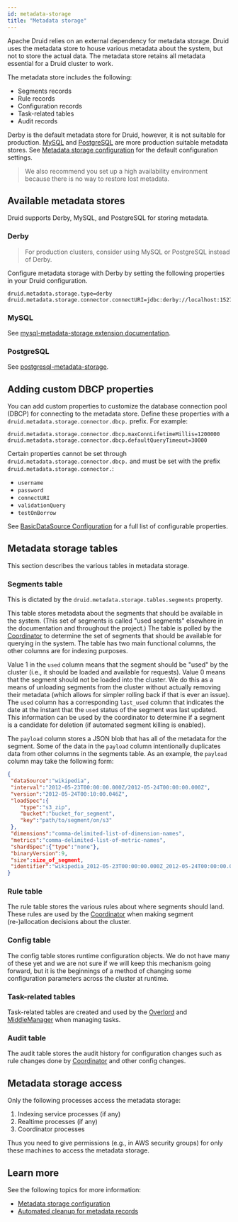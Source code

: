 ```yaml
---
id: metadata-storage
title: "Metadata storage"
---
```


<!--
  ~ Licensed to the Apache Software Foundation (ASF) under one
  ~ or more contributor license agreements.  See the NOTICE file
  ~ distributed with this work for additional information
  ~ regarding copyright ownership.  The ASF licenses this file
  ~ to you under the Apache License, Version 2.0 (the
  ~ "License"); you may not use this file except in compliance
  ~ with the License.  You may obtain a copy of the License at
  ~
  ~   http://www.apache.org/licenses/LICENSE-2.0
  ~
  ~ Unless required by applicable law or agreed to in writing,
  ~ software distributed under the License is distributed on an
  ~ "AS IS" BASIS, WITHOUT WARRANTIES OR CONDITIONS OF ANY
  ~ KIND, either express or implied.  See the License for the
  ~ specific language governing permissions and limitations
  ~ under the License.
  -->


Apache Druid relies on an external dependency for metadata storage.
Druid uses the metadata store to house various metadata about the system, but not to store the actual data.
The metadata store retains all metadata essential for a Druid cluster to work.

The metadata store includes the following:
- Segments records
- Rule records
- Configuration records
- Task-related tables
- Audit records

Derby is the default metadata store for Druid, however, it is not suitable for production.
[MySQL](../development/extensions-core/mysql.md) and [PostgreSQL](../development/extensions-core/postgresql.md) are more production suitable metadata stores.
See [Metadata storage configuration](../configuration/index.md#metadata-storage) for the default configuration settings.

> We also recommend you set up a high availability environment because there is no way to restore lost metadata.

## Available metadata stores

Druid supports Derby, MySQL, and PostgreSQL for storing metadata. 

### Derby

> For production clusters, consider using MySQL or PostgreSQL instead of Derby.

Configure metadata storage with Derby by setting the following properties in your Druid configuration.

```properties
druid.metadata.storage.type=derby
druid.metadata.storage.connector.connectURI=jdbc:derby://localhost:1527//opt/var/druid_state/derby;create=true
```

### MySQL

See [mysql-metadata-storage extension documentation](../development/extensions-core/mysql.md).

### PostgreSQL

See [postgresql-metadata-storage](../development/extensions-core/postgresql.md).

## Adding custom DBCP properties

You can add custom properties to customize the database connection pool (DBCP) for connecting to the metadata store.
Define these properties with a `druid.metadata.storage.connector.dbcp.` prefix.
For example:

```properties
druid.metadata.storage.connector.dbcp.maxConnLifetimeMillis=1200000
druid.metadata.storage.connector.dbcp.defaultQueryTimeout=30000
```

Certain properties cannot be set through `druid.metadata.storage.connector.dbcp.` and must be set with the prefix `druid.metadata.storage.connector.`:
* `username`
* `password`
* `connectURI`
* `validationQuery`
* `testOnBorrow`

See [BasicDataSource Configuration](https://commons.apache.org/proper/commons-dbcp/configuration) for a full list of configurable properties.

## Metadata storage tables

This section describes the various tables in metadata storage.

### Segments table

This is dictated by the `druid.metadata.storage.tables.segments` property.

This table stores metadata about the segments that should be available in the system. (This set of segments is called
"used segments" elsewhere in the documentation and throughout the project.) The table is polled by the
[Coordinator](../design/coordinator.md) to determine the set of segments that should be available for querying in the
system. The table has two main functional columns, the other columns are for indexing purposes.

Value 1 in the `used` column means that the segment should be "used" by the cluster (i.e., it should be loaded and
available for requests). Value 0 means that the segment should not be loaded into the cluster. We do this as a means of
unloading segments from the cluster without actually removing their metadata (which allows for simpler rolling back if
that is ever an issue). The `used` column has a corresponding `last_used` column that indicates the date at the instant
that the `used` status of the segment was last updated. This information can be used by the coordinator to determine if
a segment is a candidate for deletion (if automated segment killing is enabled).

The `payload` column stores a JSON blob that has all of the metadata for the segment.
Some of the data in the `payload` column intentionally duplicates data from other columns in the segments table.
As an example, the `payload` column may take the following form:

```json
{
 "dataSource":"wikipedia",
 "interval":"2012-05-23T00:00:00.000Z/2012-05-24T00:00:00.000Z",
 "version":"2012-05-24T00:10:00.046Z",
 "loadSpec":{
    "type":"s3_zip",
    "bucket":"bucket_for_segment",
    "key":"path/to/segment/on/s3"
 },
 "dimensions":"comma-delimited-list-of-dimension-names",
 "metrics":"comma-delimited-list-of-metric-names",
 "shardSpec":{"type":"none"},
 "binaryVersion":9,
 "size":size_of_segment,
 "identifier":"wikipedia_2012-05-23T00:00:00.000Z_2012-05-24T00:00:00.000Z_2012-05-23T00:10:00.046Z"
}
```

### Rule table

The rule table stores the various rules about where segments should
land. These rules are used by the [Coordinator](../design/coordinator.md)
  when making segment (re-)allocation decisions about the cluster.

### Config table

The config table stores runtime configuration objects. We do not have
many of these yet and we are not sure if we will keep this mechanism going
forward, but it is the beginnings of a method of changing some configuration
parameters across the cluster at runtime.

### Task-related tables

Task-related tables are created and used by the [Overlord](../design/overlord.md) and [MiddleManager](../design/middlemanager.md) when managing tasks.

### Audit table

The audit table stores the audit history for configuration changes
such as rule changes done by [Coordinator](../design/coordinator.md) and other
config changes.

## Metadata storage access

Only the following processes access the metadata storage:

1. Indexing service processes (if any)
2. Realtime processes (if any)
3. Coordinator processes

Thus you need to give permissions (e.g., in AWS security groups) for only these machines to access the metadata storage.

## Learn more

See the following topics for more information:
* [Metadata storage configuration](../configuration/index.md#metadata-storage)
* [Automated cleanup for metadata records](../operations/clean-metadata-store.md)

